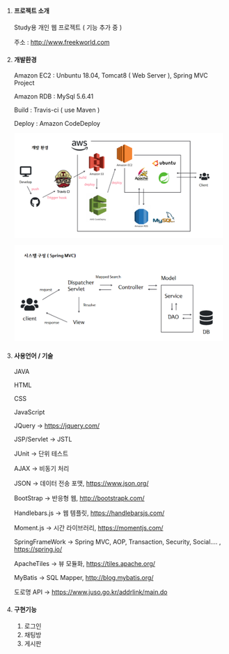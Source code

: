 1. #### 프로젝트 소개

   Study용 개인 웹 프로젝트 ( 기능 추가 중 )

   주소 : http://www.freekworld.com

2. #### 개발환경

   Amazon EC2 : Unbuntu 18.04, Tomcat8 ( Web Server ), Spring MVC Project

   Amazon RDB : MySql 5.6.41

   Build : Travis-ci ( use Maven )

   Deploy : Amazon CodeDeploy

   ![개발환경](https://github.com/KangPilGyu/kworld/blob/alwaysUpdatePlz/%EA%B0%9C%EB%B0%9C%ED%99%98%EA%B2%BD.png)

   ![시스템구성](https://github.com/KangPilGyu/kworld/blob/alwaysUpdatePlz/%EC%8B%9C%EC%8A%A4%ED%85%9C%EA%B5%AC%EC%84%B1.png)

3. #### 사용언어 / 기술

   JAVA

   HTML

   CSS

   JavaScript

   JQuery -> https://jquery.com/

   JSP/Servlet -> JSTL 

   JUnit -> 단위 테스트

   AJAX -> 비동기 처리

   JSON -> 데이터 전송 포맷, https://www.json.org/

   BootStrap -> 반응형 웹, http://bootstrapk.com/ 

   Handlebars.js -> 웹 템플릿, https://handlebarsjs.com/

   Moment.js -> 시간 라이브러리, https://momentjs.com/

   SpringFrameWork -> Spring MVC, AOP, Transaction, Security, Social.... , https://spring.io/

   ApacheTiles -> 뷰 모듈화, https://tiles.apache.org/

   MyBatis -> SQL Mapper, http://blog.mybatis.org/

   도로명 API -> https://www.juso.go.kr/addrlink/main.do

4. #### 구현기능

   1. 로그인
   2. 채팅방
   3. 게시판
